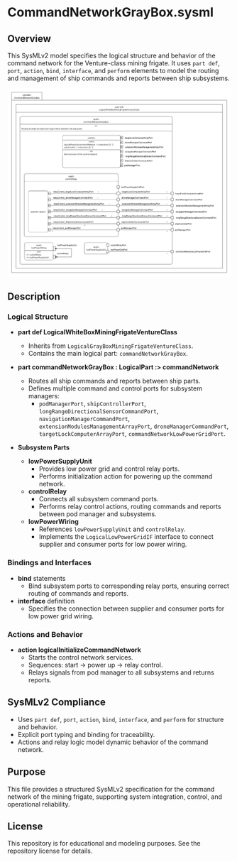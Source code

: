# CommandNetworkGrayBox.sysml

## Overview

This SysMLv2 model specifies the logical structure and behavior of the command network for the Venture-class mining frigate. It uses `part def`, `port`, `action`, `bind`, `interface`, and `perform` elements to model the routing and management of ship commands and reports between ship subsystems.

![CommandNetworkGrayBox](Images/CommandNetworkGrayBox.png)

## Description

### Logical Structure

- **part def LogicalWhiteBoxMiningFrigateVentureClass**
  - Inherits from `LogicalGrayBoxMiningFrigateVentureClass`.
  - Contains the main logical part: `commandNetworkGrayBox`.

- **part commandNetworkGrayBox : LogicalPart :> commandNetwork**
  - Routes all ship commands and reports between ship parts.
  - Defines multiple command and control ports for subsystem managers:
    - `podManagerPort`, `shipControllerPort`, `longRangeDirectionalSensorCommandPort`, `navigationManagerCommandPort`, `extensionModulesManagementArrayPort`, `droneManagerCommandPort`, `targetLockComputerArrayPort`, `commandNetworkLowPowerGridPort`.

- **Subsystem Parts**
  - **lowPowerSupplyUnit**
    - Provides low power grid and control relay ports.
    - Performs initialization action for powering up the command network.
  - **controlRelay**
    - Connects all subsystem command ports.
    - Performs relay control actions, routing commands and reports between pod manager and subsystems.
  - **lowPowerWiring**
    - References `lowPowerSupplyUnit` and `controlRelay`.
    - Implements the `LogicalLowPowerGridIF` interface to connect supplier and consumer ports for low power wiring.

### Bindings and Interfaces

- **bind** statements
  - Bind subsystem ports to corresponding relay ports, ensuring correct routing of commands and reports.
- **interface** definition
  - Specifies the connection between supplier and consumer ports for low power grid wiring.

### Actions and Behavior

- **action logicalInitializeCommandNetwork**
  - Starts the control network services.
  - Sequences: start → power up → relay control.
  - Relays signals from pod manager to all subsystems and returns reports.

## SysMLv2 Compliance

- Uses `part def`, `port`, `action`, `bind`, `interface`, and `perform` for structure and behavior.
- Explicit port typing and binding for traceability.
- Actions and relay logic model dynamic behavior of the command network.

## Purpose

This file provides a structured SysMLv2 specification for the command network of the mining frigate, supporting system integration, control, and operational reliability.

## License

This repository is for educational and modeling purposes. See the repository license for details.